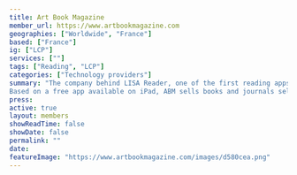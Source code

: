 ```yaml
---
title: Art Book Magazine
member_url: https://www.artbookmagazine.com
geographies: ["Worldwide", "France"]
based: ["France"]
ig: ["LCP"] 
services: [""] 
tags: ["Reading", "LCP"]
categories: ["Technology providers"]
summary: "The company behind LISA Reader, one of the first reading apps having supported the LCP DRM. Art Book Magazine (ABM) is an digital service for acquiring and reading publications dedicated to art and contemporary creation.  
Based on a free app available on iPad, ABM sells books and journals selected by an editorial committee made of publishers, artists, designers and writers passionate about publishing, print and digital. It showcases independent editions as well as big publishers and museums."
press:
active: true
layout: members
showReadTime: false
showDate: false
permalink: ""
date: 
featureImage: "https://www.artbookmagazine.com/images/d580cea.png"
---
```

